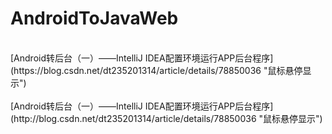 # AndroidToJavaWeb
<br>
[Android转后台（一）——IntelliJ IDEA配置环境运行APP后台程序](https://blog.csdn.net/dt235201314/article/details/78850036 "鼠标悬停显示")
<br>
<br>
[Android转后台（一）——IntelliJ IDEA配置环境运行APP后台程序](http://blog.csdn.net/dt235201314/article/details/78850036 "鼠标悬停显示")
<br>
